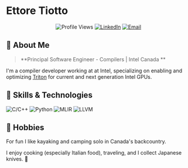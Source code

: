 # Ettore Tiotto

<div align="center">

![Profile Views](https://komarev.com/ghpvc/?username=etiotto&color=blueviolet)
[![LinkedIn](https://img.shields.io/badge/LinkedIn-Connect-blue?style=flat-square&logo=linkedin)](https://www.linkedin.com/in/ettore-tiotto-60170b39/)
[![Email](https://img.shields.io/badge/Email-Contact-red?style=flat-square&logo=gmail)](mailto:etiotto@gmail.com)

</div>

## 👋 About Me

> **Principal Software Engineer - Compilers | Intel Canada **

I'm a compiler developer working at at Intel, specializing on enabling and optimizing [Triton](https://github.com/intel/intel-xpu-backend-for-triton) for current and next generation Intel GPUs.

## 🚀 Skills & Technologies

<div>

![C/C++](https://img.shields.io/badge/C++-ED8B00?style=for-the-badge&logo=C++&logoColor=white)
![Python](https://img.shields.io/badge/Python-3776AB?style=for-the-badge&logo=python&logoColor=white)
![MLIR](https://img.shields.io/badge/MLIR-CB8T20?style=for-the-badge&logo=MLIR&logoColor=white)
![LLVM](https://img.shields.io/badge/LLVM-ED4B10?style=for-the-badge&logo=LLVM&logoColor=white)

</div>

## 🎨 Hobbies

<div>

For fun I like kayaking and camping solo in Canada's backcountry. 

I enjoy cooking (especially Italian food), traveling, and I collect Japanese knives. 🌟


<!--
**etiotto/etiotto** is a ✨ _special_ ✨ repository because its `README.md` (this file) appears on your GitHub profile.

Here are some ideas to get you started:

- 🔭 I’m currently working on ...
- 🌱 I’m currently learning ...
- 👯 I’m looking to collaborate on ...
- 🤔 I’m looking for help with ...
- 💬 Ask me about ...
- 📫 How to reach me: ...
- 😄 Pronouns: ...
- ⚡ Fun fact: ...
-->
